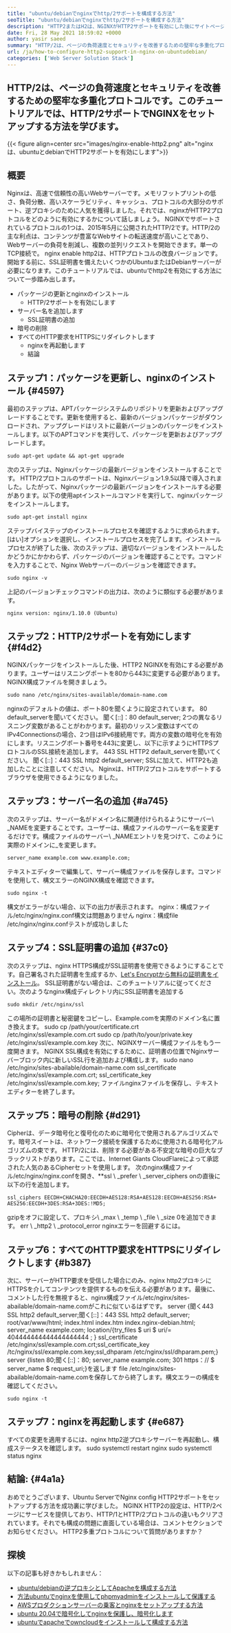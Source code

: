 ```yaml
---
title: "ubuntu/debianでnginxでhttp/2サポートを構成する方法" 
seoTitle: "ubuntu/debianでnginxでhttp/2サポートを構成する方法" 
description: "HTTP2またはH2は、NGINXがHTTP2サポートを有効にした後にサイトページの速度を上げることができるHTTPプロトコルのバイナリプロトコルと改良バージョンです" 
date: Fri, 28 May 2021 18:59:02 +0000
author: yasir saeed
summary: "HTTP/2は、ページの負荷速度とセキュリティを改善するための堅牢な多重化プロトコルです。このチュートリアルでは、HTTP/2サポートでNGINXをセットアップする方法を学びます。" 
url: /ja/how-to-configure-http2-support-in-nginx-on-ubuntudebian/
categories: ['Web Server Solution Stack']
---
```


## HTTP/2は、ページの負荷速度とセキュリティを改善するための堅牢な多重化プロトコルです。このチュートリアルでは、HTTP/2サポートでNGINXをセットアップする方法を学びます。

{{< figure align=center src="images/nginx-enable-http2.png" alt="nginxは、ubuntuとdebianでHTTP2サポートを有効にします">}}


## **概要** 
Nginxは、高速で信頼性の高いWebサーバーです。メモリフットプリントの低さ、負荷分散、高いスケーラビリティ、キャッシュ、プロトコルの大部分のサポート、逆プロキシのために人気を獲得しました。それでは、nginxがHTTP2プロトコルをどのように有効にするかについて話しましょう。
NGINXでサポートされているプロトコルの1つは、2015年5月に公開されたHTTP/2です。HTTP/2の主な利点は、コンテンツが豊富なWebサイトの転送速度が高いことであり、Webサーバーの負荷を削減し、複数の並列リクエストを開始できます。単一のTCP接続で。 nginx enable http2は、HTTPプロトコルの改良バージョンです。開始する前に、SSL証明書を備えたいくつかのUbuntuまたはDebianサーバーが必要になります。このチュートリアルでは、ubuntuでhttp2を有効にする方法について一歩踏み出します。
* パッケージの更新とnginxのインストール
  * HTTP/2サポートを有効にします
* サーバー名を追加します
  * SSL証明書の追加
* 暗号の削除
* すべてのHTTP要求をHTTPSにリダイレクトします
  * nginxを再起動します
  * 結論

## ステップ1：パッケージを更新し、nginxのインストール {#4597}

最初のステップは、APTパッケージシステムのリポジトリを更新およびアップグレードすることです。更新を使用すると、最新のバージョンパッケージがダウンロードされ、アップグレードはリストに最新バージョンのパッケージをインストールします。以下のAPTコマンドを実行して、パッケージを更新およびアップグレードします。
```
sudo apt-get update && apt-get upgrade
```
次のステップは、Nginxパッケージの最新バージョンをインストールすることです。 HTTP/2プロトコルのサポートは、Nginxバージョン1.9.5以降で導入されました。したがって、Nginxパッケージの最新バージョンをインストールする必要があります。以下の使用aptインストールコマンドを実行して、nginxパッケージをインストールします。
```
sudo apt-get install nginx
```
ステップバイステップのインストールプロセスを確認するように求められます。 [はい]オプションを選択し、インストールプロセスを完了します。インストールプロセスが終了した後、次のステップは、適切なバージョンをインストールしたかどうかにかかわらず、パッケージのバージョンを確認することです。コマンドを入力することで、Nginx Webサーバーのバージョンを確認できます。
```
sudo nginx -v
```
上記のバージョンチェックコマンドの出力は、次のように類似する必要があります。
```
nginx version: nginx/1.10.0 (Ubuntu)
```

## ステップ2：HTTP/2サポートを有効にします {#f4d2}

NGINXパッケージをインストールした後、HTTP2 NGINXを有効にする必要があります。ユーザーはリスニングポートを80から443に変更する必要があります。NGINX構成ファイルを開きましょう。
```
sudo nano /etc/nginx/sites-available/domain-name.com
```
nginxのデフォルトの値は、ポート80を聞くように設定されています。
80 default_serverを聞いてください。
聞く[::]：80 default_server;
2つの異なるリスニング変数があることがわかります。最初のリッスン変数はすべてのIPv4Connectionsの場合、2つ目はIPv6接続用です。両方の変数の暗号化を有効にします。リスニングポート番号を443に変更し、以下に示すようにHTTPSプロトコルのSSL接続を追加します。
443 SSL HTTP2 default_serverを聞いてください。
聞く[::]：443 SSL http2 default_server;
SSLに加えて、HTTP2も追加したことに注意してください。 Nginxは、HTTP/2プロトコルをサポートするブラウザを使用できるようになりました。

## ステップ3：サーバー名の追加 {#a745}

次のステップは、サーバー名がドメイン名に関連付けられるようにサーバー\ _NAMEを変更することです。ユーザーは、構成ファイルのサーバー名を変更するだけです。構成ファイルのサーバー\ _NAMEエントリを見つけて、このように実際のドメインに_を変更します。
```
server_name example.com www.example.com;
```
テキストエディターで編集して、サーバー構成ファイルを保存します。コマンドを使用して、構文エラーのNGINX構成を確認できます。
```
sudo nginx -t
```
構文がエラーがない場合、以下の出力が表示されます。
nginx：構成ファイル/etc/nginx/nginx.conf構文は問題ありません
nginx：構成file /etc/nginx/nginx.confテストが成功しました

## ステップ4：SSL証明書の追加 {#37c0}

次のステップは、nginx HTTPS構成がSSL証明書を使用できるようにすることです。自己署名された証明書を生成するか、[Let's Encryptから無料の証明書をインストール][1]。 SSL証明書がない場合は、このチュートリアルに従ってください。次のようなnginx構成ディレクトリ内にSSL証明書を追加する
```
sudo mkdir /etc/nginx/ssl
```
この場所の証明書と秘密鍵をコピーし、Example.comを実際のドメイン名に置き換えます。
sudo cp /path/your/certificate.crt /etc/nginx/ssl/example.com.crt
sudo cp /path/to/your/private.key /etc/nginx/ssl/example.com.key
次に、NGINXサーバー構成ファイルをもう一度開きます。 NGINX SSL構成を有効にするために、証明書の位置でNginxサーバーブロック内に新しいSSL行を追加および構成します。
sudo nano /etc/nginx/sites-abailable/domain-name.com
ssl_certificate /etc/nginx/ssl/example.com.crt;
ssl_certificate_key /etc/nginx/ssl/example.com.key;
ファイルnginxファイルを保存し、テキストエディターを終了します。

## ステップ5：暗号の削除 {#d291}

Cipherは、データ暗号化と復号化のために暗号化で使用されるアルゴリズムです。暗号スイートは、ネットワーク接続を保護するために使用される暗号化アルゴリズムの束です。 HTTP/2には、削除する必要がある不安定な暗号の巨大なブラックリストがあります。ここでは、Internet Giants CloudFlareによって承認された人気のあるCipherセットを使用します。
次のnginx構成ファイル/etc/nginx/nginx.confを開き、**ssl \ _prefer \ _server_ciphers onの直後に以下の行を追加します。
```
ssl_ciphers EECDH+CHACHA20:EECDH+AES128:RSA+AES128:EECDH+AES256:RSA+
AES256:EECDH+3DES:RSA+3DES:!MD5;
```
gzipをオフに設定して、プロキシ\ _max \ _temp \ _file \ _size 0を追加できます。 err \ _http2 \ _protocol_error nginxエラーを回避するには。

## ステップ6：すべてのHTTP要求をHTTPSにリダイレクトします {#b387}

次に、サーバーがHTTP要求を受信した場合にのみ、nginx http2プロキシにHTTPSを介してコンテンツを提供するものを伝える必要があります。最後に、コメントした行を無視すると、nginx構成ファイル/etc/nginx/sites-abailable/domain-name.comがこれに似ているはずです。
server {聞く443 SSL http2 default_server;聞く[::]：443 SSL http2 default_server; root/var/www/html; index.html index.htm index.nginx-debian.html; server_name example.com; location/{try_files $ uri $ uri/= 404444444444444444444 ; } ssl_certificate /etc/nginx/ssl/example.com.crt;ssl_certificate_key /tc/nginx/ssl/example.com.key;ssl_dhparam /etc/nginx/ssl/dhparam.pem;} server {listen 80;聞く[::]：80; server_name example.com; 301 https：// $ server_name $ request_uri;}を返します
file /etc/nginx/sites-abailable/domain-name.comを保存してから終了します。構文エラーの構成を確認してください。
```
sudo nginx -t
```

## ステップ7：nginxを再起動します {#e687}

すべての変更を適用するには、nginx http2逆プロキシサーバーを再起動し、構成ステータスを確認します。
sudo systemctl restart nginx
sudo systemctl status nginx

## **結論:**  {#4a1a}

おめでとうございます、Ubuntu ServerでNginx config HTTP2サポートをセットアップする方法を成功裏に学びました。 NGINX HTTP2の設定は、HTTP/2ページにサービスを提供しており、HTTP/1とHTTP/2プロトコルの違いもクリアされています。それでも構成の問題に直面している場合は、コメントセクションでお知らせください。
HTTP2多重プロトコルについて質問がありますか？

## 探検
以下の記事も好きかもしれません：
  * [ubuntu/debianの逆プロキシとしてApacheを構成する方法][3]
  * [方法][3][ubuntuでnginxを使用してphpmyadminをインストールして保護する][4]
  * [AWSプロダクションサーバーの乗客とnginxをセットアップする方法][5]
  * [ubuntu 20.04で暗号化してnginxを保護し、暗号化します][1]
  * [ubuntuでapacheでowncloudをインストールして構成する方法][6]



[1]: https://blog.containerize.com/web-server-solution-stack/how-to-secure-nginx-with-letsencrypt-on-ubuntu-20-04/
[2]: mailto:yasir.saeed@aspose.com
[3]: https://blog.containerize.com/web-server-solution-stack/how-to-configure-apache-as-a-reverse-proxy-for-ubuntudebian/
[4]: https://blog.containerize.com/web-server-solution-stack/how-to-install-and-secure-phpmyadmin-with-nginx-on-ubuntu/
[5]: https://blog.containerize.com/web-server-solution-stack/how-to-setup-nginx-with-passenger-on-aws-production-server/
[6]: https://blog.containerize.com/backup-and-sync-software/how-to-install-and-configure-owncloud-with-apache-on-ubuntu/
